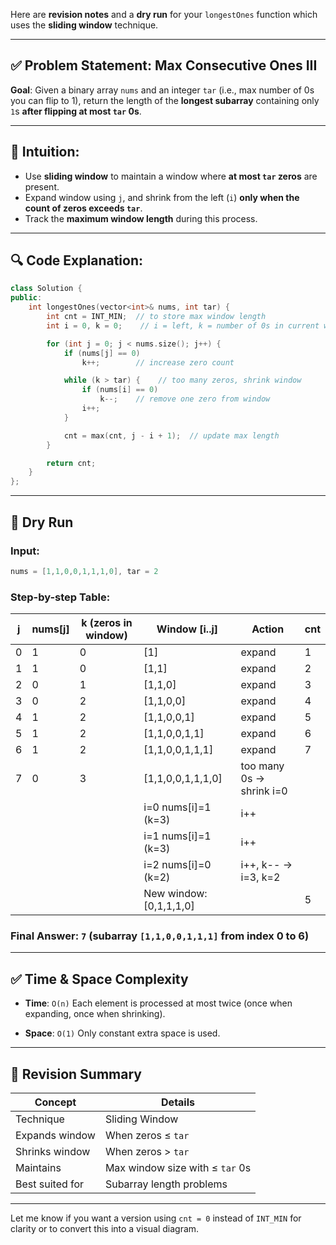 Here are **revision notes** and a **dry run** for your `longestOnes` function which uses the **sliding window** technique.

---

## ✅ **Problem Statement: Max Consecutive Ones III**

**Goal**:
Given a binary array `nums` and an integer `tar` (i.e., max number of 0s you can flip to 1), return the length of the **longest subarray** containing only `1`s **after flipping at most `tar` 0s**.

---

## 🧠 **Intuition:**

* Use **sliding window** to maintain a window where **at most `tar` zeros** are present.
* Expand window using `j`, and shrink from the left (`i`) **only when the count of zeros exceeds `tar`**.
* Track the **maximum window length** during this process.

---

## 🔍 Code Explanation:

```cpp
class Solution {
public:
    int longestOnes(vector<int>& nums, int tar) {
        int cnt = INT_MIN;  // to store max window length
        int i = 0, k = 0;    // i = left, k = number of 0s in current window

        for (int j = 0; j < nums.size(); j++) {
            if (nums[j] == 0)
                k++;        // increase zero count

            while (k > tar) {    // too many zeros, shrink window
                if (nums[i] == 0)
                    k--;    // remove one zero from window
                i++;
            }

            cnt = max(cnt, j - i + 1);  // update max length
        }

        return cnt;
    }
};
```

---

## 🔁 Dry Run

### Input:

```cpp
nums = [1,1,0,0,1,1,1,0], tar = 2
```

### Step-by-step Table:

| j | nums\[j] | k (zeros in window) | Window \[i..j]           | Action                   | cnt |
| - | -------- | ------------------- | ------------------------ | ------------------------ | --- |
| 0 | 1        | 0                   | \[1]                     | expand                   | 1   |
| 1 | 1        | 0                   | \[1,1]                   | expand                   | 2   |
| 2 | 0        | 1                   | \[1,1,0]                 | expand                   | 3   |
| 3 | 0        | 2                   | \[1,1,0,0]               | expand                   | 4   |
| 4 | 1        | 2                   | \[1,1,0,0,1]             | expand                   | 5   |
| 5 | 1        | 2                   | \[1,1,0,0,1,1]           | expand                   | 6   |
| 6 | 1        | 2                   | \[1,1,0,0,1,1,1]         | expand                   | 7   |
| 7 | 0        | 3                   | \[1,1,0,0,1,1,1,0]       | too many 0s → shrink i=0 |     |
|   |          |                     | i=0 nums\[i]=1 (k=3)     | i++                      |     |
|   |          |                     | i=1 nums\[i]=1 (k=3)     | i++                      |     |
|   |          |                     | i=2 nums\[i]=0 (k=2)     | i++, k-- → i=3, k=2      |     |
|   |          |                     | New window: \[0,1,1,1,0] |                          | 5   |

### Final Answer: `7` (subarray `[1,1,0,0,1,1,1]` from index 0 to 6)

---

## ✅ Time & Space Complexity

* **Time**: `O(n)`
  Each element is processed at most twice (once when expanding, once when shrinking).

* **Space**: `O(1)`
  Only constant extra space is used.

---

## 📌 Revision Summary

| Concept         | Details                         |
| --------------- | ------------------------------- |
| Technique       | Sliding Window                  |
| Expands window  | When zeros ≤ `tar`              |
| Shrinks window  | When zeros > `tar`              |
| Maintains       | Max window size with ≤ `tar` 0s |
| Best suited for | Subarray length problems        |

---

Let me know if you want a version using `cnt = 0` instead of `INT_MIN` for clarity or to convert this into a visual diagram.
